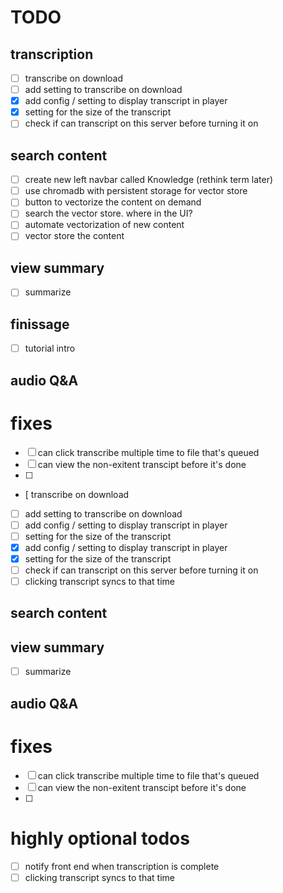 # TODO

## transcription

- [ ] transcribe on download
- [ ] add setting to transcribe on download
- [x] add config / setting to display transcript in player
- [x] setting for the size of the transcript
- [ ] check if can transcript on this server before turning it on

## search content

- [ ] create new left navbar called Knowledge (rethink term later)
- [ ] use chromadb with persistent storage for vector store
- [ ] button to vectorize the content on demand
- [ ] search the vector store. where in the UI?
- [ ] automate vectorization of new content
- [ ] vector store the content

## view summary

- [ ] summarize

## finissage

- [ ] tutorial intro

## audio Q&A

# fixes

- [ ] can click transcribe multiple time to file that's queued
- [ ] can view the non-exitent transcipt before it's done
- [ ]
- [  transcribe on download
- [ ] add setting to transcribe on download
- [ ] add config / setting to display transcript in player
- [ ] setting for the size of the transcript
- [X] add config / setting to display transcript in player
- [X] setting for the size of the transcript
- [ ] check if can transcript on this server before turning it on
- [ ] clicking transcript syncs to that time

## search content

## view summary
- [ ] summarize

## audio Q&A

# fixes
- [ ] can click transcribe multiple time to file that's queued
- [ ] can view the non-exitent transcipt before it's done
- [ ] 

# highly optional todos

- [ ] notify front end when transcription is complete
- [ ] clicking transcript syncs to that time
